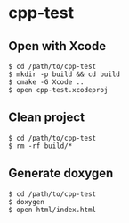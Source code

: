 # cpp-test

## Open with Xcode
```
$ cd /path/to/cpp-test
$ mkdir -p build && cd build
$ cmake -G Xcode ..
$ open cpp-test.xcodeproj
```

## Clean project
```
$ cd /path/to/cpp-test
$ rm -rf build/*
```

## Generate doxygen
```
$ cd /path/to/cpp-test
$ doxygen
$ open html/index.html
```
